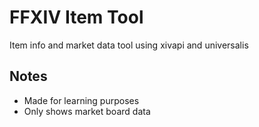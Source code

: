 # FFXIV Item Tool
Item info and market data tool using xivapi and universalis

## Notes
* Made for learning purposes
* Only shows market board data